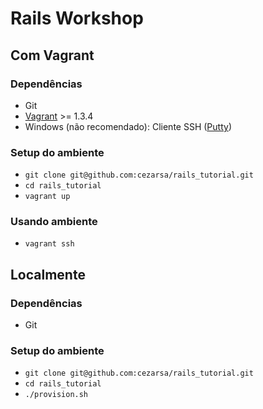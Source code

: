 # Rails Workshop

## Com Vagrant

### Dependências

 - Git
 - [Vagrant](http://downloads.vagrantup.com/) >= 1.3.4
 - Windows (não recomendado): Cliente SSH ([Putty](http://www.chiark.greenend.org.uk/~sgtatham/putty/download.html))

### Setup do ambiente

- `git clone git@github.com:cezarsa/rails_tutorial.git`
- `cd rails_tutorial`
- `vagrant up`

### Usando ambiente

- `vagrant ssh`

## Localmente

### Dependências

- Git

### Setup do ambiente

- `git clone git@github.com:cezarsa/rails_tutorial.git`
- `cd rails_tutorial`
- `./provision.sh`
